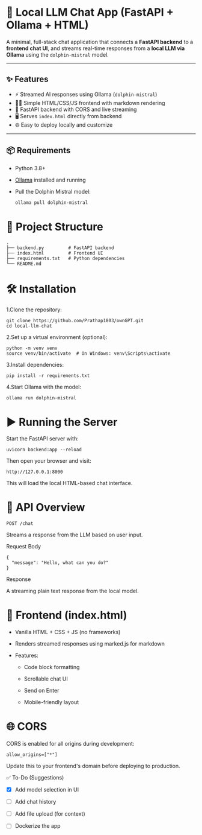 # 🧠 Local LLM Chat App (FastAPI + Ollama + HTML)

A minimal, full-stack chat application that connects a **FastAPI backend** to a **frontend chat UI**, and streams real-time responses from a **local LLM via Ollama** using the `dolphin-mistral` model.

---

## ✨ Features

- ⚡ Streamed AI responses using Ollama (`dolphin-mistral`)
- 🧑‍💻 Simple HTML/CSS/JS frontend with markdown rendering
- 🚀 FastAPI backend with CORS and live streaming
- 🖥️ Serves `index.html` directly from backend
- 🌐 Easy to deploy locally and customize

---

## 📦 Requirements

- Python 3.8+
- [Ollama](https://ollama.com/) installed and running
- Pull the Dolphin Mistral model:

  ```bash
  ollama pull dolphin-mistral

# 📁 Project Structure
```
.
├── backend.py         # FastAPI backend
├── index.html         # Frontend UI
├── requirements.txt   # Python dependencies
└── README.md
```

# 🛠 Installation

1.Clone the repository:

```
git clone https://github.com/Prathap1803/ownGPT.git
cd local-llm-chat
```


2.Set up a virtual environment (optional):

```
python -m venv venv 
source venv/bin/activate  # On Windows: venv\Scripts\activate
```


3.Install dependencies:

```
pip install -r requirements.txt
```


4.Start Ollama with the model:

```
ollama run dolphin-mistral
```

# ▶️ Running the Server

Start the FastAPI server with:

```
uvicorn backend:app --reload
```


Then open your browser and visit:

```
http://127.0.0.1:8000
```


This will load the local HTML-based chat interface.

# 📡 API Overview
`POST /chat`

Streams a response from the LLM based on user input.

Request Body
```
{
  "message": "Hello, what can you do?"
}
```

Response

A streaming plain text response from the local model.

# 💬 Frontend (index.html)

* Vanilla HTML + CSS + JS (no frameworks)

* Renders streamed responses using marked.js for markdown

* Features:

    * Code block formatting

    * Scrollable chat UI

    * Send on Enter

    * Mobile-friendly layout

# 🌐 CORS

CORS is enabled for all origins during development:

```
allow_origins=["*"]
```


Update this to your frontend's domain before deploying to production.



✅ To-Do (Suggestions)


 - [x] Add model selection in UI

 - [ ] Add chat history

 - [ ] Add file upload (for context)

 - [ ] Dockerize the app
 
